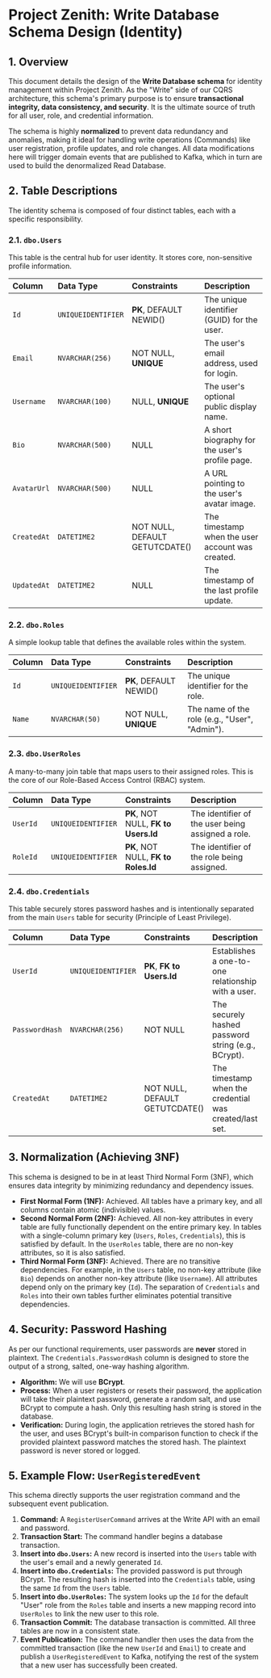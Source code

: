 # Project Zenith: Write Database Schema Design (Identity)

## 1. Overview

This document details the design of the **Write Database schema** for identity management within Project Zenith. As the "Write" side of our CQRS architecture, this schema's primary purpose is to ensure **transactional integrity, data consistency, and security**. It is the ultimate source of truth for all user, role, and credential information.

The schema is highly **normalized** to prevent data redundancy and anomalies, making it ideal for handling write operations (Commands) like user registration, profile updates, and role changes. All data modifications here will trigger domain events that are published to Kafka, which in turn are used to build the denormalized Read Database.

## 2. Table Descriptions

The identity schema is composed of four distinct tables, each with a specific responsibility.

### 2.1. `dbo.Users`

This table is the central hub for user identity. It stores core, non-sensitive profile information.

| Column      | Data Type          | Constraints                    | Description                                      |
| :---------- | :----------------- | :----------------------------- | :----------------------------------------------- |
| `Id`        | `UNIQUEIDENTIFIER` | **PK**, DEFAULT NEWID()        | The unique identifier (GUID) for the user.       |
| `Email`     | `NVARCHAR(256)`    | NOT NULL, **UNIQUE**           | The user's email address, used for login.        |
| `Username`  | `NVARCHAR(100)`    | NULL, **UNIQUE**               | The user's optional public display name.         |
| `Bio`       | `NVARCHAR(500)`    | NULL                           | A short biography for the user's profile page.   |
| `AvatarUrl` | `NVARCHAR(500)`    | NULL                           | A URL pointing to the user's avatar image.       |
| `CreatedAt` | `DATETIME2`        | NOT NULL, DEFAULT GETUTCDATE() | The timestamp when the user account was created. |
| `UpdatedAt` | `DATETIME2`        | NULL                           | The timestamp of the last profile update.        |

### 2.2. `dbo.Roles`

A simple lookup table that defines the available roles within the system.

| Column | Data Type          | Constraints             | Description                                   |
| :----- | :----------------- | :---------------------- | :-------------------------------------------- |
| `Id`   | `UNIQUEIDENTIFIER` | **PK**, DEFAULT NEWID() | The unique identifier for the role.           |
| `Name` | `NVARCHAR(50)`     | NOT NULL, **UNIQUE**    | The name of the role (e.g., "User", "Admin"). |

### 2.3. `dbo.UserRoles`

A many-to-many join table that maps users to their assigned roles. This is the core of our Role-Based Access Control (RBAC) system.

| Column   | Data Type          | Constraints                          | Description                                       |
| :------- | :----------------- | :----------------------------------- | :------------------------------------------------ |
| `UserId` | `UNIQUEIDENTIFIER` | **PK**, NOT NULL, **FK to Users.Id** | The identifier of the user being assigned a role. |
| `RoleId` | `UNIQUEIDENTIFIER` | **PK**, NOT NULL, **FK to Roles.Id** | The identifier of the role being assigned.        |

### 2.4. `dbo.Credentials`

This table securely stores password hashes and is intentionally separated from the main `Users` table for security (Principle of Least Privilege).

| Column         | Data Type          | Constraints                    | Description                                             |
| :------------- | :----------------- | :----------------------------- | :------------------------------------------------------ |
| `UserId`       | `UNIQUEIDENTIFIER` | **PK**, **FK to Users.Id**     | Establishes a one-to-one relationship with a user.      |
| `PasswordHash` | `NVARCHAR(256)`    | NOT NULL                       | The securely hashed password string (e.g., BCrypt).     |
| `CreatedAt`    | `DATETIME2`        | NOT NULL, DEFAULT GETUTCDATE() | The timestamp when the credential was created/last set. |

## 3. Normalization (Achieving 3NF)

This schema is designed to be in at least Third Normal Form (3NF), which ensures data integrity by minimizing redundancy and dependency issues.

- **First Normal Form (1NF):** Achieved. All tables have a primary key, and all columns contain atomic (indivisible) values.
- **Second Normal Form (2NF):** Achieved. All non-key attributes in every table are fully functionally dependent on the entire primary key. In tables with a single-column primary key (`Users`, `Roles`, `Credentials`), this is satisfied by default. In the `UserRoles` table, there are no non-key attributes, so it is also satisfied.
- **Third Normal Form (3NF):** Achieved. There are no transitive dependencies. For example, in the `Users` table, no non-key attribute (like `Bio`) depends on another non-key attribute (like `Username`). All attributes depend only on the primary key (`Id`). The separation of `Credentials` and `Roles` into their own tables further eliminates potential transitive dependencies.

## 4. Security: Password Hashing

As per our functional requirements, user passwords are **never** stored in plaintext. The `Credentials.PasswordHash` column is designed to store the output of a strong, salted, one-way hashing algorithm.

- **Algorithm:** We will use **BCrypt**.
- **Process:** When a user registers or resets their password, the application will take their plaintext password, generate a random salt, and use BCrypt to compute a hash. Only this resulting hash string is stored in the database.
- **Verification:** During login, the application retrieves the stored hash for the user, and uses BCrypt's built-in comparison function to check if the provided plaintext password matches the stored hash. The plaintext password is never stored or logged.

## 5. Example Flow: `UserRegisteredEvent`

This schema directly supports the user registration command and the subsequent event publication.

1.  **Command:** A `RegisterUserCommand` arrives at the Write API with an email and password.
2.  **Transaction Start:** The command handler begins a database transaction.
3.  **Insert into `dbo.Users`:** A new record is inserted into the `Users` table with the user's email and a newly generated `Id`.
4.  **Insert into `dbo.Credentials`:** The provided password is put through BCrypt. The resulting hash is inserted into the `Credentials` table, using the same `Id` from the `Users` table.
5.  **Insert into `dbo.UserRoles`:** The system looks up the `Id` for the default "User" role from the `Roles` table and inserts a new mapping record into `UserRoles` to link the new user to this role.
6.  **Transaction Commit:** The database transaction is committed. All three tables are now in a consistent state.
7.  **Event Publication:** The command handler then uses the data from the committed transaction (like the new `UserId` and `Email`) to create and publish a `UserRegisteredEvent` to Kafka, notifying the rest of the system that a new user has successfully been created.

```

```
